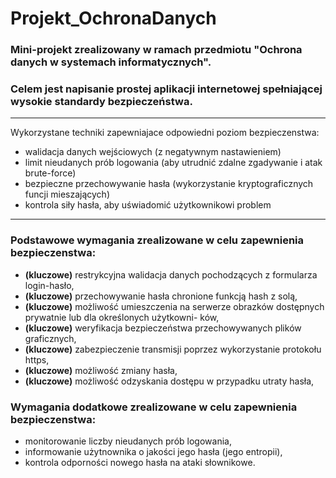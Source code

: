 # Projekt_OchronaDanych
### Mini-projekt zrealizowany w ramach przedmiotu "Ochrona danych w systemach informatycznych".

### Celem jest napisanie prostej aplikacji internetowej spełniającej wysokie standardy bezpieczeństwa.
***
Wykorzystane techniki zapewniajace odpowiedni poziom bezpieczenstwa:
* walidacja danych wejściowych (z negatywnym nastawieniem)
* limit nieudanych prób logowania (aby utrudnić zdalne zgadywanie i atak brute-force)
* bezpieczne przechowywanie hasła (wykorzystanie kryptograficznych funcji mieszających)
* kontrola siły hasła, aby uświadomić użytkownikowi problem
***
### Podstawowe wymagania zrealizowane w celu zapewnienia bezpieczenstwa:
* **(kluczowe)** restrykcyjna walidacja danych pochodzących z formularza login-hasło,
* **(kluczowe)** przechowywanie hasła chronione funkcją hash z solą,
* **(kluczowe)** możliwość umieszczenia na serwerze obrazków dostępnych prywatnie lub dla określonych użytkowni-
ków,
* **(kluczowe)** weryfikacja bezpieczeństwa przechowywanych plików graficznych,
* **(kluczowe)** zabezpieczenie transmisji poprzez wykorzystanie protokołu https,
* **(kluczowe)** możliwość zmiany hasła,
* **(kluczowe)** możliwość odzyskania dostępu w przypadku utraty hasła,

### Wymagania dodatkowe zrealizowane w celu zapewnienia bezpieczenstwa:
* monitorowanie liczby nieudanych prób logowania,
* informowanie użytnownika o jakości jego hasła (jego entropii),
* kontrola odporności nowego hasła na ataki słownikowe.
